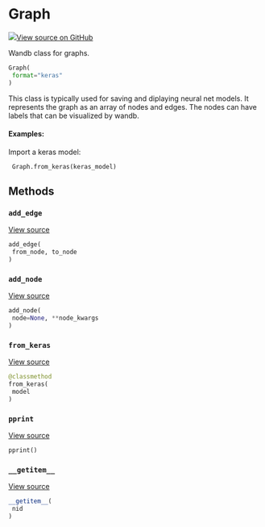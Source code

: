 # Graph



[![](https://www.tensorflow.org/images/GitHub-Mark-32px.png)View source on GitHub](https://www.github.com/wandb/client/tree/v0.15.5/wandb/data_types.py#L1399-L1560)



Wandb class for graphs.

```python
Graph(
 format="keras"
)
```




This class is typically used for saving and diplaying neural net models. It
represents the graph as an array of nodes and edges. The nodes can have
labels that can be visualized by wandb.

#### Examples:

Import a keras model:
```
 Graph.from_keras(keras_model)
```



## Methods

### `add_edge`



[View source](https://www.github.com/wandb/client/tree/v0.15.5/wandb/data_types.py#L1486-L1490)

```python
add_edge(
 from_node, to_node
)
```




### `add_node`



[View source](https://www.github.com/wandb/client/tree/v0.15.5/wandb/data_types.py#L1472-L1484)

```python
add_node(
 node=None, **node_kwargs
)
```




### `from_keras`



[View source](https://www.github.com/wandb/client/tree/v0.15.5/wandb/data_types.py#L1492-L1521)

```python
@classmethod
from_keras(
 model
)
```




### `pprint`



[View source](https://www.github.com/wandb/client/tree/v0.15.5/wandb/data_types.py#L1466-L1470)

```python
pprint()
```




### `__getitem__`



[View source](https://www.github.com/wandb/client/tree/v0.15.5/wandb/data_types.py#L1463-L1464)

```python
__getitem__(
 nid
)
```






